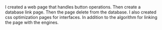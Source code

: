 I created a web page that handles button operations.
Then create a database link page.
Then the page delete from the database.
I also created css optimization pages for interfaces.
In addition to the algorithm for linking the page with the engines.
